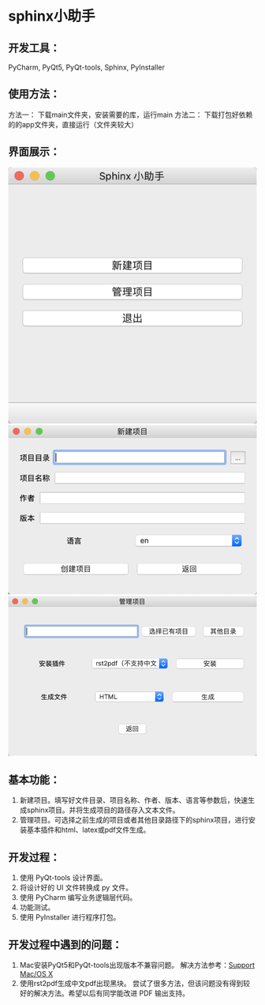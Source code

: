 # sphinx小助手

## 开发工具：
PyCharm, PyQt5, PyQt-tools, Sphinx, PyInstaller

## 使用方法：
方法一： 下载main文件夹，安装需要的库，运行main
方法二： 下载打包好依赖的的app文件夹，直接运行（文件夹较大）

## 界面展示：
![主窗口](主窗口.png)
![新建项目](新建项目.png)
![管理项目](管理项目.png)

## 基本功能：
1. 新建项目。填写好文件目录、项目名称、作者、版本、语言等参数后，快速生成sphinx项目。并将生成项目的路径存入文本文件。
2. 管理项目。可选择之前生成的项目或者其他目录路径下的sphinx项目，进行安装基本插件和html、latex或pdf文件生成。

## 开发过程：
1. 使用 PyQt-tools 设计界面。
2. 将设计好的 UI 文件转换成 py 文件。
3. 使用 PyCharm 编写业务逻辑层代码。
4. 功能测试。
5. 使用 PyInstaller 进行程序打包。

## 开发过程中遇到的问题：
1. Mac安装PyQt5和PyQt-tools出现版本不兼容问题。
解决方法参考：[Support Mac/OS X](https://github.com/altendky/pyqt-tools/issues/12)
2. 使用rst2pdf生成中文pdf出现黑块。
尝试了很多方法，但该问题没有得到较好的解决方法。希望以后有同学能改进 PDF 输出支持。